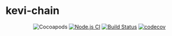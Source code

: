 # kevi-chain

<div align="center">
  
  ![Cocoapods](https://img.shields.io/cocoapods/l/AFNetworking?color=informational)
  [![Node.js CI](https://github.com/aycandv/kevi/actions/workflows/node.js.yml/badge.svg)](https://github.com/aycandv/kevi/actions/workflows/node.js.yml)
  [![Build Status](https://travis-ci.com/aycandv/kevi.svg?token=4eyxs11ZVL89CfyqzPhn&branch=master)](https://travis-ci.com/aycandv/kevi)
  [![codecov](https://codecov.io/gh/aycandv/kevi/branch/master/graph/badge.svg?token=L1II3PEXL5)](https://codecov.io/gh/aycandv/kevi)
  
</div>
